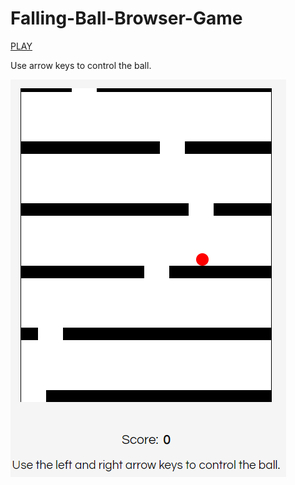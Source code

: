 # Falling-Ball-Browser-Game

<a href="https://jcoombs224.github.io/Falling-Ball-Browser-Game/">PLAY</a>

<nl></nl>
Use arrow keys to control the ball.

<img src="img/1.png"></img>
